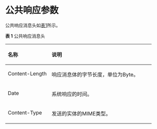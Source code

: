 # 公共响应参数<a name="css_03_0016"></a>

公共响应消息头如[表1](#table558284916567)所示。

**表 1**  公共响应消息头

<a name="table558284916567"></a>
<table><thead align="left"><tr id="row75834490564"><th class="cellrowborder" valign="top" width="30%" id="mcps1.2.3.1.1"><p id="p17583134916568"><a name="p17583134916568"></a><a name="p17583134916568"></a>名称</p>
</th>
<th class="cellrowborder" valign="top" width="70%" id="mcps1.2.3.1.2"><p id="p35832049145613"><a name="p35832049145613"></a><a name="p35832049145613"></a>说明</p>
</th>
</tr>
</thead>
<tbody><tr id="row458344975611"><td class="cellrowborder" valign="top" width="30%" headers="mcps1.2.3.1.1 "><p id="p1458354995620"><a name="p1458354995620"></a><a name="p1458354995620"></a>Content-Length</p>
</td>
<td class="cellrowborder" valign="top" width="70%" headers="mcps1.2.3.1.2 "><p id="p18583184919562"><a name="p18583184919562"></a><a name="p18583184919562"></a>响应消息体的字节长度，单位为Byte。</p>
</td>
</tr>
<tr id="row858364912566"><td class="cellrowborder" valign="top" width="30%" headers="mcps1.2.3.1.1 "><p id="p95830499565"><a name="p95830499565"></a><a name="p95830499565"></a>Date</p>
</td>
<td class="cellrowborder" valign="top" width="70%" headers="mcps1.2.3.1.2 "><p id="p058374919569"><a name="p058374919569"></a><a name="p058374919569"></a>系统响应的时间。</p>
</td>
</tr>
<tr id="row10583749165616"><td class="cellrowborder" valign="top" width="30%" headers="mcps1.2.3.1.1 "><p id="p19583749115612"><a name="p19583749115612"></a><a name="p19583749115612"></a>Content-Type</p>
</td>
<td class="cellrowborder" valign="top" width="70%" headers="mcps1.2.3.1.2 "><p id="p1258324925617"><a name="p1258324925617"></a><a name="p1258324925617"></a>发送的实体的MIME类型。</p>
</td>
</tr>
</tbody>
</table>

